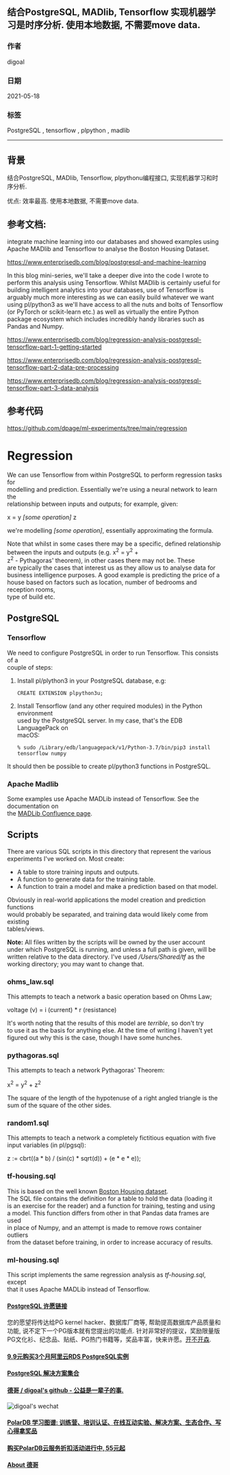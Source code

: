 ## 结合PostgreSQL, MADlib, Tensorflow 实现机器学习是时序分析. 使用本地数据, 不需要move data.     
    
### 作者    
digoal    
    
### 日期    
2021-05-18    
    
### 标签    
PostgreSQL , tensorflow , plpython , madlib     
    
----    
    
## 背景    
结合PostgreSQL, MADlib, Tensorflow, plpythonu编程接口, 实现机器学习和时序分析.     
    
优点: 效率最高. 使用本地数据, 不需要move data.     
    
## 参考文档:    
    
integrate machine learning into our databases and showed examples using Apache MADlib and Tensorflow to analyse the Boston Housing Dataset.    
    
https://www.enterprisedb.com/blog/postgresql-and-machine-learning    
    
    
In this blog mini-series, we'll take a deeper dive into the code I wrote to perform this analysis using Tensorflow. Whilst MADlib is certainly useful for building intelligent analytics into your databases, use of Tensorflow is arguably much more interesting as we can easily build whatever we want using pl/python3 as we'll have access to all the nuts and bolts of Tensorflow (or PyTorch or scikit-learn etc.) as well as virtually the entire Python package ecosystem which includes incredibly handy libraries such as Pandas and Numpy.    
    
https://www.enterprisedb.com/blog/regression-analysis-postgresql-tensorflow-part-1-getting-started    
    
https://www.enterprisedb.com/blog/regression-analysis-postgresql-tensorflow-part-2-data-pre-processing    
    
https://www.enterprisedb.com/blog/regression-analysis-postgresql-tensorflow-part-3-data-analysis    
    
## 参考代码    
    
https://github.com/dpage/ml-experiments/tree/main/regression    
    
# Regression    
    
We can use Tensorflow from within PostgreSQL to perform regression tasks for    
modelling and prediction. Essentially we're using a neural network to learn the    
relationship between inputs and outputs; for example, given:    
    
x = y *[some operation]* z    
    
we're modelling *[some operation]*, essentially approximating the formula.    
    
Note that whilst in some cases there may be a specific, defined relationship    
between the inputs and outputs (e.g. x<sup>2</sup> = y<sup>2</sup> +     
z<sup>2</sup> - Pythagoras' theorem), in other cases there may not be. These    
are typically the cases that interest us as they allow us to analyse data for    
business intelligence purposes. A good example is predicting the price of a     
house based on factors such as location, number of bedrooms and reception rooms,    
type of build etc.    
    
## PostgreSQL    
    
### Tensorflow    
    
We need to configure PostgreSQL in order to run Tensorflow. This consists of a    
couple of steps:    
    
1. Install pl/plython3 in your PostgreSQL database, e.g:    
    
    ```postgresql    
    CREATE EXTENSION plpython3u;    
    ```    
       
2. Install Tensorflow (and any other required modules) in the Python environment    
used by the PostgreSQL server. In my case, that's the EDB LanguagePack on    
macOS:    
    
    ```shell script    
    % sudo /Library/edb/languagepack/v1/Python-3.7/bin/pip3 install tensorflow numpy    
   ```    
       
It should then be possible to create pl/python3 functions in PostgreSQL.    
    
### Apache Madlib    
    
Some examples use Apache MADLib instead of Tensorflow. See the documentation on    
the [MADLib Confluence page](https://cwiki.apache.org/confluence/display/MADLIB/Installation+Guide).    
    
    
## Scripts    
    
There are various SQL scripts in this directory that represent the various    
experiments I've worked on. Most create:    
    
- A table to store training inputs and outputs.    
- A function to generate data for the training table.    
- A function to train a model and make a prediction based on that model.    
    
Obviously in real-world applications the model creation and prediction functions    
would probably be separated, and training data would likely come from existing    
tables/views.    
    
__Note:__ All files written by the scripts will be owned by the user account    
under which PostgreSQL is running, and unless a full path is given, will be     
written relative to the data directory. I've used */Users/Shared/tf* as the     
working directory; you may want to change that.    
    
### ohms_law.sql    
    
This attempts to teach a network a basic operation based on Ohms Law;    
    
voltage (v) = i (current) * r (resistance)    
    
It's worth noting that the results of this model are *terrible*, so don't try     
to use it as the basis for anything else. At the time of writing I haven't yet    
figured out why this is the case, though I have some hunches.    
    
### pythagoras.sql    
    
This attempts to teach a network Pythagoras' Theorem:    
    
x<sup>2</sup> = y<sup>2</sup> + z<sup>2</sup>    
    
The square of the length of the hypotenuse of a right angled triangle is the     
sum of the square of the other sides.    
    
### random1.sql    
    
This attempts to teach a network a completely fictitious equation with five     
input variables (in pl/pgsql):    
    
 z := cbrt((a * b) / (sin(c) * sqrt(d)) + (e * e * e));    
     
 ### tf-housing.sql    
     
 This is based on the well known [Boston Housing dataset](https://www.cs.toronto.edu/~delve/data/boston/bostonDetail.html).    
 The SQL file contains the definition for a table to hold the data (loading it    
 is an exercise for the reader) and a function for training, testing and using    
 a model. This function differs from other in that Pandas data frames are used    
 in place of Numpy, and an attempt is made to remove rows container outliers     
 from the dataset before training, in order to increase accuracy of results.    
     
 ### ml-housing.sql    
     
 This script implements the same regression analysis as *tf-housing.sql*, except    
 that it uses Apache MADLib instead of Tensorflow.    
    
    
  
#### [PostgreSQL 许愿链接](https://github.com/digoal/blog/issues/76 "269ac3d1c492e938c0191101c7238216")
您的愿望将传达给PG kernel hacker、数据库厂商等, 帮助提高数据库产品质量和功能, 说不定下一个PG版本就有您提出的功能点. 针对非常好的提议，奖励限量版PG文化衫、纪念品、贴纸、PG热门书籍等，奖品丰富，快来许愿。[开不开森](https://github.com/digoal/blog/issues/76 "269ac3d1c492e938c0191101c7238216").  
  
  
#### [9.9元购买3个月阿里云RDS PostgreSQL实例](https://www.aliyun.com/database/postgresqlactivity "57258f76c37864c6e6d23383d05714ea")
  
  
#### [PostgreSQL 解决方案集合](https://yq.aliyun.com/topic/118 "40cff096e9ed7122c512b35d8561d9c8")
  
  
#### [德哥 / digoal's github - 公益是一辈子的事.](https://github.com/digoal/blog/blob/master/README.md "22709685feb7cab07d30f30387f0a9ae")
  
  
![digoal's wechat](../pic/digoal_weixin.jpg "f7ad92eeba24523fd47a6e1a0e691b59")
  
  
#### [PolarDB 学习图谱: 训练营、培训认证、在线互动实验、解决方案、生态合作、写心得拿奖品](https://www.aliyun.com/database/openpolardb/activity "8642f60e04ed0c814bf9cb9677976bd4")
  
  
#### [购买PolarDB云服务折扣活动进行中, 55元起](https://www.aliyun.com/activity/new/polardb-yunparter?userCode=bsb3t4al "e0495c413bedacabb75ff1e880be465a")
  
  
#### [About 德哥](https://github.com/digoal/blog/blob/master/me/readme.md "a37735981e7704886ffd590565582dd0")
  
